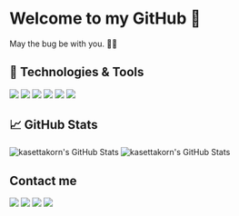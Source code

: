 # Welcome to my GitHub 👋
May the bug be with you. 🦠🦠
## 🔧 Technologies & Tools
![](https://img.shields.io/badge/Editor-Visual_Studio_Code-informational?style=flat&logo=visual-studio-code&logoColor=white&color=2bbc8a)
![](https://img.shields.io/badge/Machine_Learning-Python-informational?style=flat&logo=python&logoColor=white&color=2bbc8a)
![](https://img.shields.io/badge/Web-React-informational?style=flat&logo=react&logoColor=white&color=2bbc8a)
![](https://img.shields.io/badge/Mobile_App-Flutter-informational?style=flat&logo=flutter&logoColor=white&color=2bbc8a)
![](https://img.shields.io/badge/Databases-MySQL-informational?style=flat&logo=MySQL&logoColor=white&color=2bbc8a)
![](https://img.shields.io/badge/Cloud-Digital_Ocean-informational?style=flat&logo=digitalocean&logoColor=white&color=2bbc8a)

## &#x1f4c8; GitHub Stats
<span>
<img align="center" src="https://github-readme-stats.vercel.app/api/top-langs/?username=kasettakorn&show_icons=true&line_height=27&count_private=true&title_color=ffffff&text_color=c9cacc&icon_color=2bbc8a&bg_color=1d1f21&" alt="kasettakorn's GitHub Stats" />

<img align="center" src="https://github-readme-stats.vercel.app/api?username=kasettakorn&show_icons=true&theme=dracula" alt="kasettakorn's GitHub Stats" />

## Contact me
![](https://img.shields.io/badge/Ronnakorn_Hompoa-Facebook-informational?style=flat&logo=facebook&logoColor=white&color=4867aa)
![](https://img.shields.io/badge/@kasettakorn-Twitter-informational?style=flat&logo=twitter&logoColor=white&color=5da9dd)
![](https://img.shields.io/badge/kornkung.h-Instagram-informational?style=flat&logo=instagram&logoColor=white&color=d6426f)
![](https://img.shields.io/badge/Ronnakorn_Hompoa-LinkedIn-informational?style=flat&logo=linkedin&logoColor=white&color=0077b5)
</span>
<!--
**kasettakorn/kasettakorn** is a ✨ _special_ ✨ repository because its `README.md` (this file) appears on your GitHub profile.

Here are some ideas to get you started:

- 🔭 I’m currently working on ...
- 🌱 I’m currently learning ...
- 👯 I’m looking to collaborate on ...
- 🤔 I’m looking for help with ...
- 💬 Ask me about ...
- 📫 How to reach me: ...
- 😄 Pronouns: ...
- ⚡ Fun fact: ...
-->
